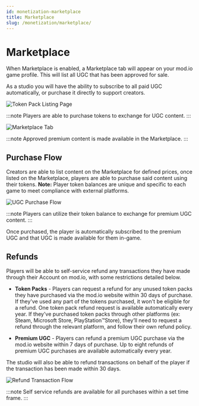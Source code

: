 ```yaml
---
id: monetization-marketplace
title: Marketplace
slug: /monetization/marketplace/
---
```


# Marketplace

When Marketplace is enabled, a Marketplace tab will appear on your mod.io game profile. This will list all UGC that has been approved for sale.

As a studio you will have the ability to subscribe to all paid UGC automatically, or purchase it directly to support creators.

![Token Pack Listing Page](images/token-pack-page.png)

:::note
Players are able to purchase tokens to exchange for UGC content.
:::

![Marketplace Tab](images/marketplace-tab.png)

:::note
Approved premium content is made available in the Marketplace.
:::

## Purchase Flow

Creators are able to list content on the Marketplace for defined prices, once listed on the Marketplace, players are able to purchase said content using their tokens. **Note:** Player token balances are unique and specific to each game to meet compliance with external platforms.

![UGC Purchase Flow](images/ugc-purchased.png)

:::note
Players can utilize their token balance to exchange for premium UGC content.
:::

Once purchased, the player is automatically subscribed to the premium UGC and that UGC is made available for them in-game.

## Refunds

Players will be able to self-service refund any transactions they have made through their Account on mod.io, with some restrictions detailed below.

- **Token Packs** - Players can request a refund for any unused token packs they have purchased via the mod.io website within 30 days of purchase. If they've used any part of the tokens purchased, it won't be eligible for a refund. One token pack refund request is available automatically every year. If they've purchased token packs through other platforms (ex: Steam, Microsoft Store, PlayStation™Store), they’ll need to request a refund through the relevant platform, and follow their own refund policy.

- **Premium UGC** - Players can refund a premium UGC purchase via the mod.io website within 7 days of purchase. Up to eight refunds of premium UGC purchases are available automatically every year.

The studio will also be able to refund transactions on behalf of the player if the transaction has been made within 30 days.

![Refund Transaction Flow](images/refund-flow.png)

:::note
Self service refunds are available for all purchases within a set time frame.
:::